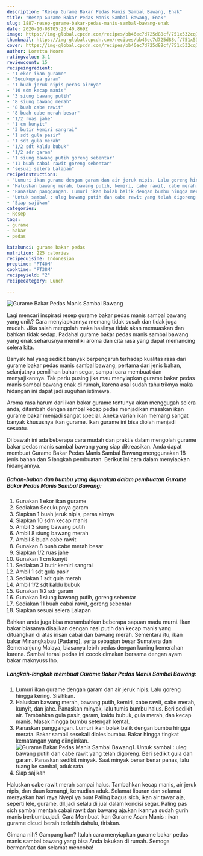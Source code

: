 ```yaml
---
description: "Resep Gurame Bakar Pedas Manis Sambal Bawang, Enak"
title: "Resep Gurame Bakar Pedas Manis Sambal Bawang, Enak"
slug: 1887-resep-gurame-bakar-pedas-manis-sambal-bawang-enak
date: 2020-10-08T05:23:40.869Z
image: https://img-global.cpcdn.com/recipes/bb46ec7d725d88cf/751x532cq70/gurame-bakar-pedas-manis-sambal-bawang-foto-resep-utama.jpg
thumbnail: https://img-global.cpcdn.com/recipes/bb46ec7d725d88cf/751x532cq70/gurame-bakar-pedas-manis-sambal-bawang-foto-resep-utama.jpg
cover: https://img-global.cpcdn.com/recipes/bb46ec7d725d88cf/751x532cq70/gurame-bakar-pedas-manis-sambal-bawang-foto-resep-utama.jpg
author: Loretta Moore
ratingvalue: 3.1
reviewcount: 15
recipeingredient:
- "1 ekor ikan gurame"
- "Secukupnya garam"
- "1 buah jeruk nipis peras airnya"
- "10 sdm kecap manis"
- "3 siung bawang putih"
- "8 siung bawang merah"
- "8 buah cabe rawit"
- "8 buah cabe merah besar"
- "1/2 ruas jahe"
- "1 cm kunyit"
- "3 butir kemiri sangrai"
- "1 sdt gula pasir"
- "1 sdt gula merah"
- "1/2 sdt kaldu bubuk"
- "1/2 sdr garam"
- "1 siung bawang putih goreng sebentar"
- "11 buah cabai rawit goreng sebentar"
- "sesuai selera Lalapan"
recipeinstructions:
- "Lumuri ikan gurame dengan garam dan air jeruk nipis. Lalu goreng hingga kering. Sisihkan."
- "Haluskan bawang merah, bawang putih, kemiri, cabe rawit, cabe merah, kunyit, dan jahe. Panaskan minyak, lalu tumis bumbu halus. Beri sedikit air. Tambahkan gula pasir, garam, kaldu bubuk, gula merah, dan kecap manis. Masak hingga bumbu setengah kental."
- "Panaskan panggangan. Lumuri ikan bolak balik dengan bumbu hingga merata. Bakar sambil sesekali dioles bumbu. Bakar hingga tingkat kematangan yang diinginkan."
- "Untuk sambal : uleg bawang putih dan cabe rawit yang telah digoreng. Beri sedikit gula dan garam. Panaskan sedikit minyak. Saat minyak benar benar panas, lalu tuang ke sambal, aduk rata."
- "Siap sajikan"
categories:
- Resep
tags:
- gurame
- bakar
- pedas

katakunci: gurame bakar pedas 
nutrition: 225 calories
recipecuisine: Indonesian
preptime: "PT40M"
cooktime: "PT38M"
recipeyield: "2"
recipecategory: Lunch

---
```



![Gurame Bakar Pedas Manis Sambal Bawang](https://img-global.cpcdn.com/recipes/bb46ec7d725d88cf/751x532cq70/gurame-bakar-pedas-manis-sambal-bawang-foto-resep-utama.jpg)

Lagi mencari inspirasi resep gurame bakar pedas manis sambal bawang yang unik? Cara menyiapkannya memang tidak susah dan tidak juga mudah. Jika salah mengolah maka hasilnya tidak akan memuaskan dan bahkan tidak sedap. Padahal gurame bakar pedas manis sambal bawang yang enak seharusnya memiliki aroma dan cita rasa yang dapat memancing selera kita.

Banyak hal yang sedikit banyak berpengaruh terhadap kualitas rasa dari gurame bakar pedas manis sambal bawang, pertama dari jenis bahan, selanjutnya pemilihan bahan segar, sampai cara membuat dan menyajikannya. Tak perlu pusing jika mau menyiapkan gurame bakar pedas manis sambal bawang enak di rumah, karena asal sudah tahu triknya maka hidangan ini dapat jadi suguhan istimewa.

Aroma rasa harum dari ikan bakar gurame tentunya akan menggugah selera anda, ditambah dengan sambal kecap pedas menjadikan masakan ikan gurame bakar menjadi sangat special. Aneka varian ikan memang sangat banyak khususnya ikan gurame. Ikan gurame ini bisa diolah menjadi sesuatu.


Di bawah ini ada beberapa cara mudah dan praktis dalam mengolah gurame bakar pedas manis sambal bawang yang siap dikreasikan. Anda dapat membuat Gurame Bakar Pedas Manis Sambal Bawang menggunakan 18 jenis bahan dan 5 langkah pembuatan. Berikut ini cara dalam menyiapkan hidangannya.

<!--inarticleads1-->

##### Bahan-bahan dan bumbu yang digunakan dalam pembuatan Gurame Bakar Pedas Manis Sambal Bawang:

1. Gunakan 1 ekor ikan gurame
1. Sediakan Secukupnya garam
1. Siapkan 1 buah jeruk nipis, peras airnya
1. Siapkan 10 sdm kecap manis
1. Ambil 3 siung bawang putih
1. Ambil 8 siung bawang merah
1. Ambil 8 buah cabe rawit
1. Gunakan 8 buah cabe merah besar
1. Siapkan 1/2 ruas jahe
1. Gunakan 1 cm kunyit
1. Sediakan 3 butir kemiri sangrai
1. Ambil 1 sdt gula pasir
1. Sediakan 1 sdt gula merah
1. Ambil 1/2 sdt kaldu bubuk
1. Gunakan 1/2 sdr garam
1. Gunakan 1 siung bawang putih, goreng sebentar
1. Sediakan 11 buah cabai rawit, goreng sebentar
1. Siapkan sesuai selera Lalapan


Bahkan anda juga bisa menambahkan beberapa sapuan madu murni. Ikan bakar biasanya disajikan dengan nasi putih dan kecap manis yang dituangkan di atas irisan cabai dan bawang merah. Sementara itu, ikan bakar Minangkabau (Padang), serta sebagian besar Sumatera dan Semenanjung Malaya, biasanya lebih pedas dengan kuning kemerahan karena. Sambal terasi pedas ini cocok dimakan bersama dengan ayam bakar maknyuss lho. 

<!--inarticleads2-->

##### Langkah-langkah membuat Gurame Bakar Pedas Manis Sambal Bawang:

1. Lumuri ikan gurame dengan garam dan air jeruk nipis. Lalu goreng hingga kering. Sisihkan.
1. Haluskan bawang merah, bawang putih, kemiri, cabe rawit, cabe merah, kunyit, dan jahe. Panaskan minyak, lalu tumis bumbu halus. Beri sedikit air. Tambahkan gula pasir, garam, kaldu bubuk, gula merah, dan kecap manis. Masak hingga bumbu setengah kental.
1. Panaskan panggangan. Lumuri ikan bolak balik dengan bumbu hingga merata. Bakar sambil sesekali dioles bumbu. Bakar hingga tingkat kematangan yang diinginkan.
<img src="//assets-global.cpcdn.com/assets/icons/button_play-2c75c40dde080a61004c1f40b05d8f140eaff45d7e9e6481dc71c63d2e7c4909.png" alt="Gurame Bakar Pedas Manis Sambal Bawang">1. Untuk sambal : uleg bawang putih dan cabe rawit yang telah digoreng. Beri sedikit gula dan garam. Panaskan sedikit minyak. Saat minyak benar benar panas, lalu tuang ke sambal, aduk rata.
1. Siap sajikan


Haluskan cabe rawit merah sampai halus. Tambahkan kecap manis, air jeruk nipis, dan daun kemangi, kemudian aduk. Selamat liburan dan selamat merayakan hari raya Nyepi ya buat Paling bagus sich, ikan air tawar aja, seperti lele, gurame, dll.jadi selalu di jual dalam kondisi segar. Paling pas sich sambal mentah cabai rawit dan bawang aja.kan ikannya sudah gurih manis berbumbu.jadi. Cara Membuat Ikan Gurame Asam Manis : ikan gurame dicuci bersih terlebih dahulu, tiriskan. 

Gimana nih? Gampang kan? Itulah cara menyiapkan gurame bakar pedas manis sambal bawang yang bisa Anda lakukan di rumah. Semoga bermanfaat dan selamat mencoba!
